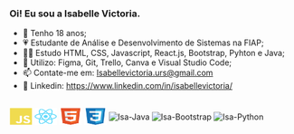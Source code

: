 ### Oi! Eu sou a Isabelle Victoria.

- 💛 Tenho 18 anos; <br>
- 💗 Estudante de Análise e Desenvolvimento de Sistemas na FIAP;
- 👨‍💻 Estudo HTML, CSS, Javascript, React.js, Bootstrap, Pyhton e Java;
- 🌱 Utilizo: Figma, Git, Trello, Canva e Visual Studio Code; 
- 📫 Contate-me em: Isabellevictoria.urs@gmail.com
- 💙 Linkedin: https://www.linkedin.com/in/isabellevictoria/
  
<div style="display: inline_block"><br>
  <img align="center" alt="Rafa-Js" height="30" width="40" src="https://raw.githubusercontent.com/devicons/devicon/master/icons/javascript/javascript-plain.svg">
  <img align="center" alt="Rafa-React" height="30" width="40" src="https://raw.githubusercontent.com/devicons/devicon/master/icons/react/react-original.svg">
  <img align="center" alt="Rafa-HTML" height="30" width="40" src="https://raw.githubusercontent.com/devicons/devicon/master/icons/html5/html5-original.svg">
  <img align="center" alt="Rafa-CSS" height="30" width="40" src="https://raw.githubusercontent.com/devicons/devicon/master/icons/css3/css3-original.svg">
  <img align="center" alt="Isa-Java" height="30" width="40" src="https://cdn.jsdelivr.net/gh/devicons/devicon/icons/java/java-original-wordmark.svg">
  <img align="center" alt="Isa-Bootstrap" height="40" width="40" src="https://img.icons8.com/color/48/000000/bootstrap.png"/>
  <img align="center" alt="Isa-Python" height="30" widht="40" src="https://img.icons8.com/color/48/000000/python--v1.png"/>
</div> 

##

  
